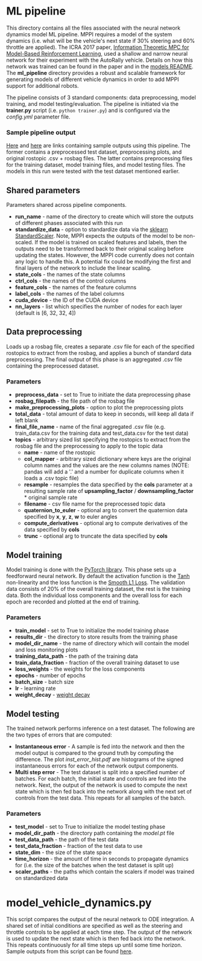 # ML pipeline
This directory contains all the files associated with the neural network dynamics model ML pipeline. MPPI requires a model of
the system dynamics (i.e. what will be the vehicle's next state if 30% steering and 60% throttle are applied). The ICRA 2017 paper,
[Information Theoretic MPC for Model-Based Reinforcement Learning](https://ieeexplore.ieee.org/document/7989202), used a shallow and narrow neural network for their experiment with the AutoRally vehicle. Details on how this network was trained
can be found in the paper and in the [models README](https://github.com/rdesc/autorally/tree/rdesc-melodic-devel/autorally_control/src/path_integral/params/models#autorally_nnet_09_12_2018npz).
The __ml_pipeline__ directory provides a robust and scalable framework for generating models of different vehicle dynamics in order to add MPPI support for additional robots.

The pipeline consists of 3 standard components: data preprocessing, model training, and model testing/evaluation. The
pipeline is initiated via the __trainer.py__ script (i.e. `python trainer.py`) and is configured via the _config.yml_ parameter file. 

### Sample pipeline output
[Here](https://drive.google.com/drive/folders/18RyBF3rOT8EYqhjZNGO42cna23OOXpTX?usp=sharing) and [here](https://drive.google.com/drive/folders/1ySzDX9JWf1Y3PGeK6iSBXYrupQeQwVtM?usp=sharing) 
are links containing sample outputs using this pipeline. The former contains a preprocessed test dataset, preprocessing plots, and original rostopic .csv + rosbag files.
The latter contains preprocessing files for the training dataset, model training files, and model testing files. The models in this run were tested with the test dataset
mentioned earlier. 

## Shared parameters
Parameters shared across pipeline components.
- __run_name__ - name of the directory to create which will store the outputs of different phases associated with this run
- __standardize_data__ - option to standardize data via the [sklearn StandardScaler](https://scikit-learn.org/stable/modules/generated/sklearn.preprocessing.StandardScaler.html).
Note, MPPI expects the outputs of the model to be non-scaled. If the model is trained on scaled features and labels, then
the outputs need to be transformed back to their original scaling before updating the states. However, the MPPI code currently does 
not contain any logic to handle this. A potential fix could be modifying the first and final layers of the network to include
the linear scaling.
- __state_cols__ - the names of the state columns 
- __ctrl_cols__ - the names of the control columns
- __feature_cols__ - the names of the feature columns
- __label_cols__ - the names of the label columns
- __cuda_device__ - the ID of the CUDA device
- __nn_layers__ - list which specifies the number of nodes for each layer (default is [6, 32, 32, 4])

## Data preprocessing
Loads up a rosbag file, creates a separate .csv file for each of the specified rostopics to extract from the rosbag, and
applies a bunch of standard data preprocessing. The final output of this phase is an aggregated .csv file containing the preprocessed dataset.

### Parameters
- __preprocess_data__ - set to True to initiate the data preprocessing phase
- __rosbag_filepath__ - the file path of the rosbag file
- __make_preprocessing_plots__ - option to plot the preprocessing plots
- __total_data__ - total amount of data to keep in seconds, will keep all data if left blank
- __final_file_name__ - name of the final aggregated .csv file (e.g. train_data.csv for the training data and test_data.csv for the test data)
- __topics__ - arbitrary sized list specifying the rostopics to extract from the rosbag file and the preprocessing to apply to the topic data
    - __name__ - name of the rostopic
    - __col_mapper__ - arbitrary sized dictionary where keys are the original column names and the values are the new columns names
    (NOTE: pandas will add a '.' and a number for duplicate columns when it loads a .csv topic file)
    - __resample__ - resamples the data specified by the __cols__ parameter at a resulting sample rate of __upsampling_factor__ / __downsampling_factor__ * original sample rate
    - __filename__ - csv file name for the preprocessed topic data
    - __quaternion_to_euler__ - optional arg to convert the quaternion data specified by __x__, __y__, __z__, __w__ to euler angles
    - __compute_derivatives__ - optional arg to compute derivatives of the data specified by __cols__
    - __trunc__ - optional arg to truncate the data specified by __cols__

## Model training
Model training is done with the [PyTorch library](https://pytorch.org/). This phase sets up a feedforward neural network.
By default the activation function is the [Tanh](https://pytorch.org/docs/stable/generated/torch.nn.Tanh.html)
non-linearity and the loss function is the [Smooth L1 Loss](https://pytorch.org/docs/stable/generated/torch.nn.SmoothL1Loss.html).
The validation data consists of 20% of the overall training dataset, the rest is the training data. Both the individual loss components and 
the overall loss for each epoch are recorded and plotted at the end of training.

### Parameters
- __train_model__ - set to True to initialize the model training phase
- __results_dir__ - the directory to store results from the training phase
- __model_dir_name__ - the name of directory which will contain the model and loss monitoring plots
- __training_data_path__ - the path of the training data
- __train_data_fraction__ - fraction of the overall training dataset to use
- __loss_weights__ - the weights for the loss components
- __epochs__ - number of epochs
- __batch_size__ - batch size
- __lr__ - learning rate
- __weight_decay__ - [weight decay](https://pytorch.org/docs/stable/optim.html#torch.optim.Adam)


## Model testing
The trained network performs inference on a test dataset. The following are the two types of errors that are computed:
- __Instantaneous error__ - A sample is fed into the network and then the model output is compared to the ground truth by computing the difference.
The plot _inst_error_hist.pdf_ are histograms of the signed instantaneous errors for each of the network output components.
- __Multi step error__ - The test dataset is split into a specified number of batches. For each batch, the initial state and controls
are fed into the network. Next, the output of the network is used to compute the next state which is then fed back into the network along with 
the next set of controls from the test data. This repeats for all samples of the batch. 

### Parameters
- __test_model__ - set to True to initialize the model testing phase
- __model_dir_path__ - the directory path containing the _model.pt_ file
- __test_data_path__ - the path of the test data
- __test_data_fraction__ - fraction of the test data to use
- __state_dim__ - the size of the state space
- __time_horizon__ - the amount of time in seconds to propagate dynamics for (i.e. the size of the batches when the test dataset is split up)
- __scaler_paths__ - the paths which contain the scalers if model was trained on standardized data

# model_vehicle_dynamics.py
This script compares the output of the neural network to ODE integration. A shared set of initial conditions are specified as well as the 
steering and throttle controls to be applied at each time step. The output of the network is used to update the next state which is then fed back
into the network. This repeats continuously for all time steps up until some time horizon. Sample outputs from this script 
can be found [here](https://drive.google.com/drive/folders/1umg91lUWqW036agO9n1Zxo41iHHsKDhm?usp=sharing).
